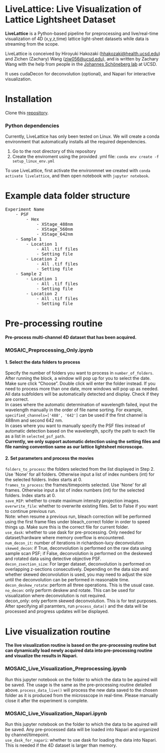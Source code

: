 # LiveLattice: Live Visualization of Lattice Lightsheet Dataset
**LiveLattice** is a Python-based pipeline for preprocessing and live/real-time visualization of 4D (x,y,z,time) lattice light-sheet datasets while data is streaming from the scope.

LiveLattice is conceived by Hiroyuki Hakozaki (hhakozaki@health.ucsd.edu) and Zichen (Zachary) Wang (ziw056@ucsd.edu), and is written by Zachary Wang with the help from people in the [Johannes Schöneberg lab](https://www.schoeneberglab.org/) at UCSD.

It uses cudaDecon for deconvolution (optional), and Napari for interactive visualization.  

# Installation
Clone this [repository](https://github.com/pylattice/LiveLattice).

### Python dependencies
Currently, LiveLattice has only been tested on Linux.
We will create a conda environment that automatically installs all the required dependencies.  
1. Go to the root directory of this repository  
2. Create the enviroment using the provided .yml file: `conda env create -f setup_linux_env.yml`  

To use LiveLattice, first activate the environmnet we created with `conda activate livelattice`, and then open notebook with `jupyter notebook`.

# Example data folder structure
<pre>
Experiment Name
    - PSF
        - Hex
            - XStage_488nm
            - XStage_560nm
            - XStage_642nm
    - Sample 1
        - Location 1
            - All .tif files
            - Setting file
        - Location 2
            - All .tif files
            - Setting file
    - Sample 2
        - Location 1
            - All .tif files
            - Setting file
        - Location 2
            - All .tif files
            - Setting file
</pre>

# Pre-processing routine
**Pre-process multi-channel 4D dataset that has been acquired.**

### MOSAIC_Preprocessing_Only.ipynb

#### 1. Select the data folders to process
Specify the number of folders you want to process in `number_of_folders`.  
After running the block, a window will pop up for you to select the date. Make sure click “Choose”. Double click will enter the folder instead.
If you need to process more than one date, more windows will pop up as needed. All data subfolders will be automatically detected and display. Check if they are correct.  
In cases where the automatic determination of wavelength failed, input the wavelength manually in the order of file name sorting. For example, `specified_channels=['488', '642']` can be used if the first channel is 488nm and second 642 nm.  
In cases where you want to manually specify the PSF files instead of automatic detection based on the wavelength, spcify the path to each file as a list in `selected_psf_path`.  
**Currently, we only support automatic detection using the setting files and file naming convention same as our lattice lightsheet microscope.**  

#### 2. Set parameters and process the movies
`folders_to_process`: the folders selected from the list displayed in Step 2. Use 'None' for all folders. Otherwise input a list of index numbers (int) for the selected folders. Index starts at 0.  
`frames_to_process`: the frames/timepoints selected. Use 'None' for all frames. Otherwise input a list of index numbers (int) for the selected folders. Index starts at 0.  
`save_MIP`: whether to create maximum intensity projection images.  
`overwrite_file`: whether to overwrite existing files. Set to False if you want to continue previous run.   
Note: when resume a previous run, bleach correction will be performed using the first frame files under bleach_correct folder in order to speed things up. Make sure this is the correct file for current folder.  
`use_dask`: whether to use dask for pre-processing. Only needed for dataset/hardware where memory overflow is encountered.  
`num_decon_it`: number of iterations in richardson-lucy deconvolution  
`skewed_decon`: if True, deconvolution is performed on the raw data using sample scan PSF; if False, deconvolution is performed on the deskewed and rotated data using detective objective PSF.  
`decon_zsection_size`: For larger dataset, deconvolution is performed on overlapping z-sections consecutively. Depending on the data size and whether skewed deconvolution is used, you may need to adjust the size until the deconvolution can be performed in reasonable time.  
`decon_deskew_rotate`: perform all three operations. This is the usual case.  
`no_decon`: only perform deskew and rotate. This can be used for visualization where deconvolution is not required.  
decon_only: only perform skewed deconvolution. This is for test purposes.  
After specifying all paramters, run `process_data()` and the data will be processed and progress updates will be displayed.  

# Live visualization routine
**The live visualization routine is based on the pre-processing routine but can dynamically load newly acquired data into pre-processing routine and visualize the results in Napari.**

### MOSAIC_Live_Visualization_Preprocessing.ipynb
Run this jupyter notebook on the folder to which the data to be aquired will be saved. The usage is the same as the pre-processing routine detailed above. `process_data_live()` will process the new data saved to the chosen folder as it is produced from the microsscope in real-time. Please manually close it after the experiment is complete.

### MOSAIC_Live_Visualization_Napari.ipynb
Run this jupyter notebook on the folder to which the data to be aquired will be saved. Any pre-processed data will be loaded into Napari and organized by channel/timepoint.  
`use_dask_for_napari`: whether to use dask for loading the data into Napari. This is needed if the 4D dataset is larger than memory.
